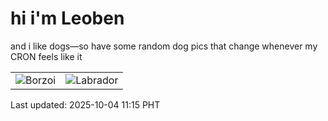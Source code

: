 # hi i'm Leoben

and i like dogs—so have some random dog pics that change whenever my CRON feels like it

|  |  |
|--------|----------|
| ![Borzoi](https://random-dog-vercel.vercel.app/api/random-borzoi?v=1759547717) | ![Labrador](https://random-dog-vercel.vercel.app/api/random-labrador?v=1759547717) |

Last updated: 2025-10-04 11:15 PHT

